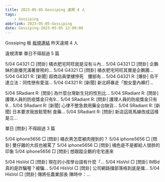 ```yaml
---
title: 2023-05-05-Gossiping 違規 4 人
tags:
    - Gossiping
abbrlink: 2023-05-05-Gossiping
date: Gossiping-2023-05-05 12:00:00
---
```

Gossiping 板 [板規連結](https://www.ptt.cc/bbs/Gossiping/M.1637425085.A.07D.html)
昨天違規 4 人
<!-- more -->

違規清單
單日不得超過 5 篇

5/04 G4321 □ [問卦] 橘衣肥宅阿旺就是沒有斗內…
5/04 G4321 □ [問卦] 企鵝妹的直播充滿著冒險的…
5/04 G4321 □ [問卦] 橘衣肥宅阿旺其實是企鵝團…
5/04 G4321 R: [新聞] 超商店員墜樓慘死　腰部有…
5/04 G4321 R: [爆卦] 烏干達立法：同性戀有愛滋…
5/04 G4321 R: [新聞] 新北師暴走「脫女童內褲打…

5/04 SRadiant R: [問卦] 為什麼台灣新生兒的性別比…
5/04 SRadiant R: [問卦] 護理人員的防疫獎金只有9…
5/04 SRadiant R: [問卦] 護理人員的防疫獎金只有9…
5/04 SRadiant R: [新聞] 心律不整急救用藥全台缺貨…
5/04 SRadiant R: [新聞] 日本要求我放鬆管制 食藥…
5/04 SRadiant R: [問卦] 新店這斑馬線改成這樣是三…

單日 [問卦] 不得超過 3 篇

5/04 iphone5656 □ [問卦] 橘衣男怎麼被肉搜到的？
5/04 iphone5656 □ [問卦] 甕仔雞的大叔也被罵了
5/04 iphone5656 □ [問卦] 橘色是不是都給人很胖的印象
5/04 iphone5656 □ [問卦] 想跟蹤企鵝的宅宅進來

5/04 HisVol □ [問卦] 現在的小孩學台語有什麼「…
5/04 HisVol □ [問卦] IMBd 真的是詐騙喔？被騙…
5/04 HisVol □ [問卦] 公司網路擋部落格到底是擋…
5/04 HisVol □ [問卦] 傳將任農業部長 陳時中：…